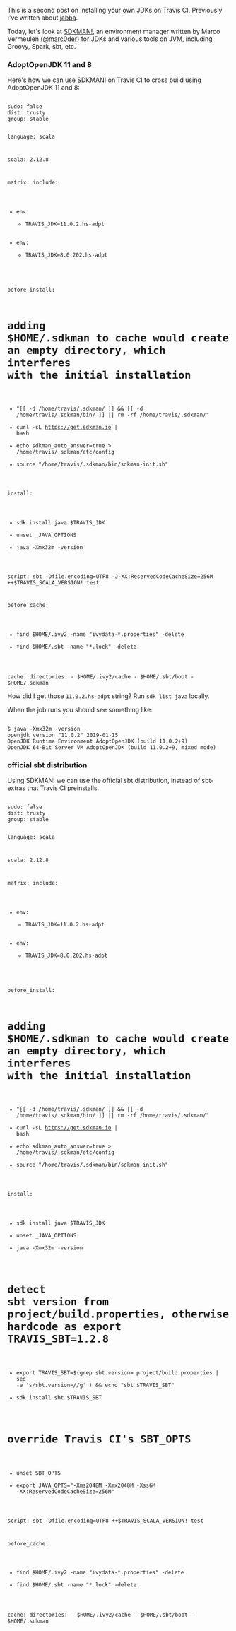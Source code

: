 
  [1]: http://eed3si9n.com/all-your-jdks-on-travis-ci-using-jabba

This is a second post on installing your own JDKs on Travis CI. Previously I've written about [jabba][1].

Today, let's look at [SDKMAN!](https://sdkman.io/), an environment manager written by Marco Vermeulen ([@marc0der](https://twitter.com/marc0der)) for JDKs and various tools on JVM, including Groovy, Spark, sbt, etc.

### AdoptOpenJDK 11 and 8

Here's how we can use SDKMAN! on Travis CI to cross build using AdoptOpenJDK 11 and 8:

<code>
sudo: false
dist: trusty
group: stable

language: scala

scala: 2.12.8

matrix:
  include:
  - env:
      - TRAVIS_JDK=11.0.2.hs-adpt
  - env:
      - TRAVIS_JDK=8.0.202.hs-adpt

before_install:
  # adding $HOME/.sdkman to cache would create an empty directory, which interferes with the initial installation
  - "[[ -d /home/travis/.sdkman/ ]] && [[ -d /home/travis/.sdkman/bin/ ]] || rm -rf /home/travis/.sdkman/"
  - curl -sL https://get.sdkman.io | bash
  - echo sdkman_auto_answer=true > /home/travis/.sdkman/etc/config
  - source "/home/travis/.sdkman/bin/sdkman-init.sh"

install:
  - sdk install java $TRAVIS_JDK
  - unset _JAVA_OPTIONS
  - java -Xmx32m -version

script: sbt -Dfile.encoding=UTF8 -J-XX:ReservedCodeCacheSize=256M ++$TRAVIS_SCALA_VERSION! test

before_cache:
  - find $HOME/.ivy2 -name "ivydata-*.properties" -delete
  - find $HOME/.sbt  -name "*.lock"               -delete

cache:
  directories:
    - $HOME/.ivy2/cache
    - $HOME/.sbt/boot
    - $HOME/.sdkman
</code>

How did I get those `11.0.2.hs-adpt` string? Run `sdk list java` locally.

When the job runs you should see something like:

<code>
$ java -Xmx32m -version
openjdk version "11.0.2" 2019-01-15
OpenJDK Runtime Environment AdoptOpenJDK (build 11.0.2+9)
OpenJDK 64-Bit Server VM AdoptOpenJDK (build 11.0.2+9, mixed mode)
</code>

### official sbt distribution

Using SDKMAN! we can use the official sbt distribution, instead of sbt-extras that Travis CI preinstalls.

<code>
sudo: false
dist: trusty
group: stable

language: scala

scala: 2.12.8

matrix:
  include:
  - env:
      - TRAVIS_JDK=11.0.2.hs-adpt
  - env:
      - TRAVIS_JDK=8.0.202.hs-adpt

before_install:
  # adding $HOME/.sdkman to cache would create an empty directory, which interferes with the initial installation
  - "[[ -d /home/travis/.sdkman/ ]] && [[ -d /home/travis/.sdkman/bin/ ]] || rm -rf /home/travis/.sdkman/"
  - curl -sL https://get.sdkman.io | bash
  - echo sdkman_auto_answer=true > /home/travis/.sdkman/etc/config
  - source "/home/travis/.sdkman/bin/sdkman-init.sh"

install:
  - sdk install java $TRAVIS_JDK
  - unset _JAVA_OPTIONS
  - java -Xmx32m -version
  # detect sbt version from project/build.properties, otherwise hardcode as export TRAVIS_SBT=1.2.8
  - export TRAVIS_SBT=$(grep sbt.version= project/build.properties | sed -e 's/sbt.version=//g' ) && echo "sbt $TRAVIS_SBT"
  - sdk install sbt $TRAVIS_SBT
  # override Travis CI's SBT_OPTS
  - unset SBT_OPTS
  - export JAVA_OPTS="-Xms2048M -Xmx2048M -Xss6M -XX:ReservedCodeCacheSize=256M"

script: sbt -Dfile.encoding=UTF8 ++$TRAVIS_SCALA_VERSION! test

before_cache:
  - find $HOME/.ivy2 -name "ivydata-*.properties" -delete
  - find $HOME/.sbt  -name "*.lock"               -delete

cache:
  directories:
    - $HOME/.ivy2/cache
    - $HOME/.sbt/boot
    - $HOME/.sdkman
</code>
